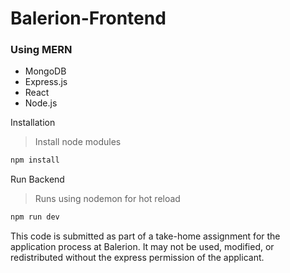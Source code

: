 # Balerion-Frontend


### Using MERN

- MongoDB
- Express.js
- React
- Node.js


Installation 

> Install node modules

```bash
npm install
```

Run Backend

> Runs using nodemon for hot reload

```bash
npm run dev
```


This code is submitted as part of a take-home assignment for the application process at Balerion. It may not be used, modified, or redistributed without the express permission of the applicant.
